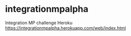 # integrationmpalpha
Integration MP challenge
Heroku https://integrationmpalpha.herokuapp.com/web/index.html
